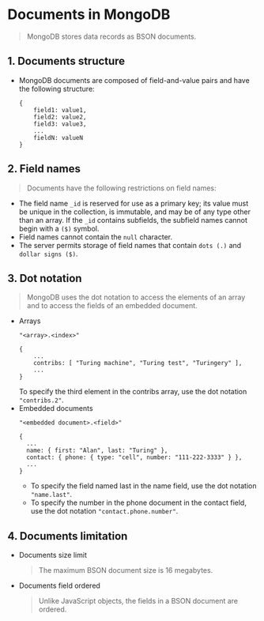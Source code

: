 # Documents in MongoDB
> MongoDB stores data records as BSON documents.

## 1. Documents structure
 - MongoDB documents are composed of field-and-value pairs and have the following structure:
    ```mongodb
    {
        field1: value1,
        field2: value2,
        field3: value3,
        ...
        fieldN: valueN
    }
    ```
## 2. Field names
> Documents have the following restrictions on field names:
- The field name `_id` is reserved for use as a primary key; its value must be unique in the collection, is immutable, and may be of any type other than an array. If the `_id` contains subfields, the subfield names cannot begin with a `($)` symbol.
- Field names cannot contain the `null` character.
- The server permits storage of field names that contain `dots (.)` and `dollar signs ($)`.

## 3. Dot notation
> MongoDB uses the dot notation to access the elements of an array and to access the fields of an embedded document.
- Arrays
    ```mongodb
    "<array>.<index>"
    ```
    ```mongodb
    {
        ...
        contribs: [ "Turing machine", "Turing test", "Turingery" ],
        ...
    }
    ```
    To specify the third element in the contribs array, use the dot notation `"contribs.2"`.
- Embedded documents
  ```mongodb
  "<embedded document>.<field>"
  ```
  ```mongodb
  {
    ...
    name: { first: "Alan", last: "Turing" },
    contact: { phone: { type: "cell", number: "111-222-3333" } },
    ...
  }
  ```
    - To specify the field named last in the name field, use the dot notation `"name.last"`.
    - To specify the number in the phone document in the contact field, use the dot notation `"contact.phone.number"`.

## 4. Documents limitation
- Documents size limit
  > The maximum BSON document size is 16 megabytes.
- Documents field ordered
  > Unlike JavaScript objects, the fields in a BSON document are ordered.